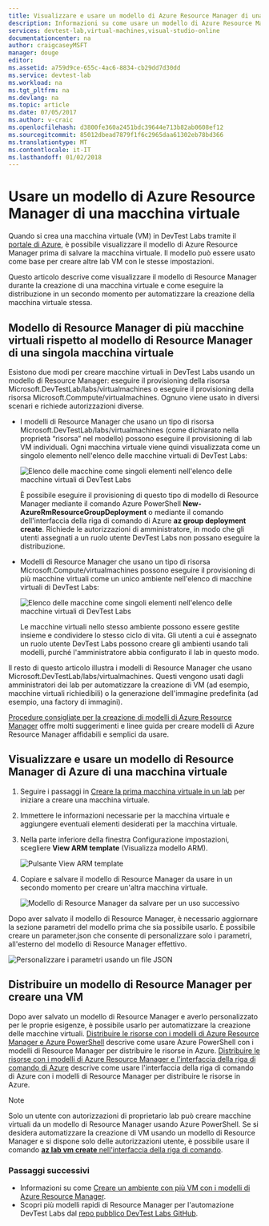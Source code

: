 ```yaml
---
title: Visualizzare e usare un modello di Azure Resource Manager di una macchina virtuale |Microsoft Docs
description: Informazioni su come usare un modello di Azure Resource Manager di una macchina virtuale per creare altre macchine virtuali
services: devtest-lab,virtual-machines,visual-studio-online
documentationcenter: na
author: craigcaseyMSFT
manager: douge
editor: 
ms.assetid: a759d9ce-655c-4ac6-8834-cb29dd7d30dd
ms.service: devtest-lab
ms.workload: na
ms.tgt_pltfrm: na
ms.devlang: na
ms.topic: article
ms.date: 07/05/2017
ms.author: v-craic
ms.openlocfilehash: d3800fe360a2451bdc39644e713b82ab0608ef12
ms.sourcegitcommit: 85012dbead7879f1f6c2965daa61302eb78bd366
ms.translationtype: MT
ms.contentlocale: it-IT
ms.lasthandoff: 01/02/2018
---
```

# <a name="use-a-virtual-machines-azure-resource-manager-template"></a>Usare un modello di Azure Resource Manager di una macchina virtuale

Quando si crea una macchina virtuale (VM) in DevTest Labs tramite il [portale di Azure](http://go.microsoft.com/fwlink/p/?LinkID=525040), è possibile visualizzare il modello di Azure Resource Manager prima di salvare la macchina virtuale. Il modello può essere usato come base per creare altre lab VM con le stesse impostazioni.

Questo articolo descrive come visualizzare il modello di Resource Manager durante la creazione di una macchina virtuale e come eseguire la distribuzione in un secondo momento per automatizzare la creazione della macchina virtuale stessa.

## <a name="multi-vm-vs-single-vm-resource-manager-templates"></a>Modello di Resource Manager di più macchine virtuali rispetto al modello di Resource Manager di una singola macchina virtuale
Esistono due modi per creare macchine virtuali in DevTest Labs usando un modello di Resource Manager: eseguire il provisioning della risorsa Microsoft.DevTestLab/labs/virtualmachines o eseguire il provisioning della risorsa Microsoft.Commpute/virtualmachines. Ognuno viene usato in diversi scenari e richiede autorizzazioni diverse.

- I modelli di Resource Manager che usano un tipo di risorsa Microsoft.DevTestLab/labs/virtualmachines (come dichiarato nella proprietà “risorsa” nel modello) possono eseguire il provisioning di lab VM individuali. Ogni macchina virtuale viene quindi visualizzata come un singolo elemento nell'elenco delle macchine virtuali di DevTest Labs:

   ![Elenco delle macchine come singoli elementi nell'elenco delle macchine virtuali di DevTest Labs](./media/devtest-lab-use-arm-template/devtestlab-lab-vm-single-item.png)

   È possibile eseguire il provisioning di questo tipo di modello di Resource Manager mediante il comando Azure PowerShell **New-AzureRmResourceGroupDeployment** o mediante il comando dell'interfaccia della riga di comando di Azure **az group deployment create**. Richiede le autorizzazioni di amministratore, in modo che gli utenti assegnati a un ruolo utente DevTest Labs non possano eseguire la distribuzione. 

- Modelli di Resource Manager che usano un tipo di risorsa Microsoft.Compute/virtualmachines possono eseguire il provisioning di più macchine virtuali come un unico ambiente nell'elenco di macchine virtuali di DevTest Labs:

   ![Elenco delle macchine come singoli elementi nell'elenco delle macchine virtuali di DevTest Labs](./media/devtest-lab-use-arm-template/devtestlab-lab-vm-single-environment.png)

   Le macchine virtuali nello stesso ambiente possono essere gestite insieme e condividere lo stesso ciclo di vita. Gli utenti a cui è assegnato un ruolo utente DevTest Labs possono creare gli ambienti usando tali modelli, purché l'amministratore abbia configurato il lab in questo modo.

Il resto di questo articolo illustra i modelli di Resource Manager che usano Microsoft.DevTestLab/labs/virtualmachines. Questi vengono usati dagli amministratori dei lab per automatizzare la creazione di VM (ad esempio, macchine virtuali richiedibili) o la generazione dell'immagine predefinita (ad esempio, una factory di immagini).

[Procedure consigliate per la creazione di modelli di Azure Resource Manager](https://docs.microsoft.com/azure/azure-resource-manager/resource-manager-template-best-practices) offre molti suggerimenti e linee guida per creare modelli di Azure Resource Manager affidabili e semplici da usare.

## <a name="view-and-save-a-virtual-machines-resource-manager-template"></a>Visualizzare e usare un modello di Resource Manager di Azure di una macchina virtuale
1. Seguire i passaggi in [Creare la prima macchina virtuale in un lab](devtest-lab-create-first-vm.md) per iniziare a creare una macchina virtuale.
1. Immettere le informazioni necessarie per la macchina virtuale e aggiungere eventuali elementi desiderati per la macchina virtuale.
1. Nella parte inferiore della finestra Configurazione impostazioni, scegliere **View ARM template** (Visualizza modello ARM).

   ![Pulsante View ARM template](./media/devtest-lab-use-arm-template/devtestlab-lab-view-rm-template.png)
1. Copiare e salvare il modello di Resource Manager da usare in un secondo momento per creare un'altra macchina virtuale.

   ![Modello di Resource Manager da salvare per un uso successivo](./media/devtest-lab-use-arm-template/devtestlab-lab-copy-rm-template.png)

Dopo aver salvato il modello di Resource Manager, è necessario aggiornare la sezione parametri del modello prima che sia possibile usarlo. È possibile creare un parameter.json che consente di personalizzare solo i parametri, all'esterno del modello di Resource Manager effettivo. 

![Personalizzare i parametri usando un file JSON](./media/devtest-lab-use-arm-template/devtestlab-lab-custom-params.png)

## <a name="deploy-a-resource-manager-template-to-create-a-vm"></a>Distribuire un modello di Resource Manager per creare una VM
Dopo aver salvato un modello di Resource Manager e averlo personalizzato per le proprie esigenze, è possibile usarlo per automatizzare la creazione delle macchine virtuali. [Distribuire le risorse con i modelli di Azure Resource Manager e Azure PowerShell](https://docs.microsoft.com/azure/azure-resource-manager/resource-group-template-deploy) descrive come usare Azure PowerShell con i modelli di Resource Manager per distribuire le risorse in Azure. [Distribuire le risorse con i modelli di Azure Resource Manager e l'interfaccia della riga di comando di Azure](https://docs.microsoft.com/azure/azure-resource-manager/resource-group-template-deploy-cli) descrive come usare l'interfaccia della riga di comando di Azure con i modelli di Resource Manager per distribuire le risorse in Azure.

> [!NOTE]
> Solo un utente con autorizzazioni di proprietario lab può creare macchine virtuali da un modello di Resource Manager usando Azure PowerShell. Se si desidera automatizzare la creazione di VM usando un modello di Resource Manager e si dispone solo delle autorizzazioni utente, è possibile usare il comando [**az lab vm create** nell'interfaccia della riga di comando](https://docs.microsoft.com/cli/azure/lab/vm#az_lab_vm_create).

### <a name="next-steps"></a>Passaggi successivi
* Informazioni su come [Creare un ambiente con più VM con i modelli di Azure Resource Manager](devtest-lab-create-environment-from-arm.md).
* Scopri più modelli rapidi di Resource Manager per l'automazione DevTest Labs dal [repo pubblico DevTest Labs GitHub](https://github.com/Azure/azure-quickstart-templates).
